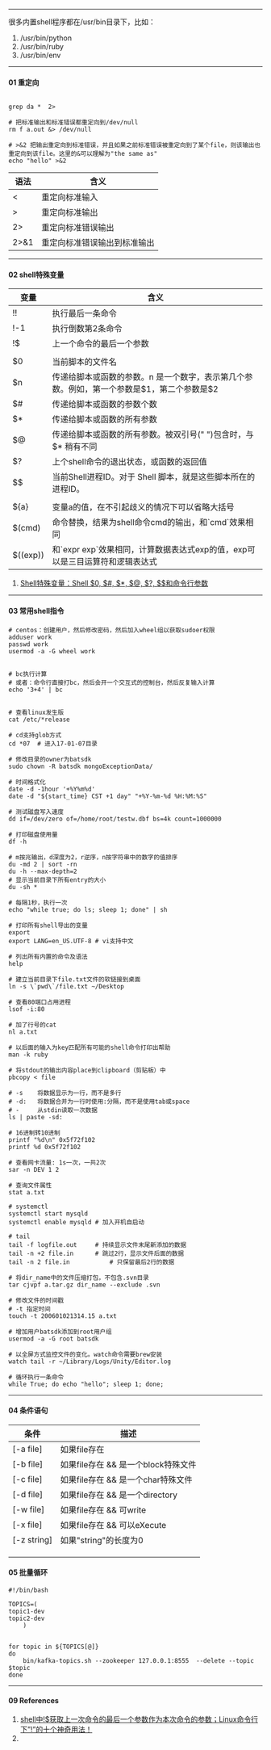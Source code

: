 

-----
很多内置shell程序都在/usr/bin目录下，比如：
1. /usr/bin/python
2. /usr/bin/ruby
3. /usr/bin/env

-----
#### 01 重定向

```shell

grep da *  2>

# 把标准输出和标准错误都重定向到/dev/null
rm f a.out &> /dev/null

# >&2 把输出重定向到标准错误，并且如果之前标准错误被重定向到了某个file，则该输出也重定向到该file。这里的&可以理解为"the same as"
echo "hello" >&2
```



语法    | 含义
---     |---
<       | 重定向标准输入
>       | 重定向标准输出
2>      | 重定向标准错误输出
2>&1 | 重定向标准错误输出到标准输出 

----
#### 02 shell特殊变量



| 变量     | 含义                                                         |
| -------- | ------------------------------------------------------------ |
| !!       | 执行最后一条命令                                             |
| !-1      | 执行倒数第2条命令                                            |
| !$       | 上一个命令的最后一个参数                                     |
|          |                                                              |
| $0       | 当前脚本的文件名                                             |
| $n       | 传递给脚本或函数的参数。n 是一个数字，表示第几个参数。例如，第一个参数是\$1，第二个参数是$2 |
| $#       | 传递给脚本或函数的参数个数                                   |
| $*       | 传递给脚本或函数的所有参数                                   |
| $@       | 传递给脚本或函数的所有参数。被双引号(" ")包含时，与 $* 稍有不同 |
| $?       | 上个shell命令的退出状态，或函数的返回值                      |
| $$       | 当前Shell进程ID。对于 Shell 脚本，就是这些脚本所在的进程ID。 |
|          |                                                              |
| ${a}     | 变量a的值，在不引起歧义的情况下可以省略大括号                |
| $(cmd)   | 命令替换，结果为shell命令cmd的输出，和\`cmd\`效果相同        |
| $((exp)) | 和\`expr exp\`效果相同，计算数据表达式exp的值，exp可以是三目运算符和逻辑表达式 |



1. [Shell特殊变量：Shell $0, $#, $*, $@, $?, $$和命令行参数](http://c.biancheng.net/cpp/view/2739.html)

---
#### 03 常用shell指令

```shell
# centos：创建用户，然后修改密码，然后加入wheel组以获取sudoer权限
adduser work
passwd work
usermod -a -G wheel work


# bc执行计算
# 或者：命令行直接打bc，然后会开一个交互式的控制台，然后反复输入计算
echo '3+4' | bc


# 查看linux发生版
cat /etc/*release

# cd支持glob方式
cd *07  # 进入17-01-07目录

# 修改目录的owner为batsdk
sudo chown -R batsdk mongoExceptionData/

# 时间格式化
date -d -1hour '+%Y%m%d'
date -d "${start_time} CST +1 day" "+%Y-%m-%d %H:%M:%S"

# 测试磁盘写入速度
dd if=/dev/zero of=/home/root/testw.dbf bs=4k count=1000000

# 打印磁盘使用量
df -h

# m按兆输出，d深度为2，r逆序，n按字符串中的数字的值排序
du -md 2 | sort -rn
du -h --max-depth=2
# 显示当前目录下所有entry的大小
du -sh *

# 每隔1秒，执行一次
echo "while true; do ls; sleep 1; done" | sh

# 打印所有shell导出的变量
export
export LANG=en_US.UTF-8	# vi支持中文

# 列出所有内置的命令及语法
help

# 建立当前目录下file.txt文件的软链接到桌面
ln -s \`pwd\`/file.txt ~/Desktop

# 查看80端口占用进程
lsof -i:80

# 加了行号的cat
nl a.txt

# 以后面的输入为key匹配所有可能的shell命令打印出帮助
man -k ruby

# 将stdout的输出内容place到clipboard（剪贴板）中
pbcopy < file

# -s	将数据显示为一行，而不是多行
# -d:	将数据合并为一行时使用:分隔，而不是使用tab或space
# -		从stdin读取一次数据
ls | paste -sd:

# 16进制转10进制
printf "%d\n" 0x5f72f102
printf %d 0x5f72f102

# 查看网卡流量: 1s一次，一共2次
sar -n DEV 1 2

# 查询文件属性
stat a.txt

# systemctl
systemctl start mysqld
systemctl enable mysqld	# 加入开机自启动

# tail
tail -f logfile.out		# 持续显示文件末尾新添加的数据
tail -n +2 file.in		# 跳过2行，显示文件后面的数据
tail -n 2 file.in			# 只保留最后2行的数据

# 将dir_name中的文件压缩打包，不包含.svn目录
tar cjvpf a.tar.gz dir_name --exclude .svn

# 修改文件的时间戳
# -t 指定时间
touch -t 200601021314.15 a.txt 

# 增加用户batsdk添加到root用户组
usermod -a -G root batsdk

# 以全屏方式监控文件的变化。watch命令需要brew安装
watch tail -r ~/Library/Logs/Unity/Editor.log

# 循环执行一条命令
while True; do echo "hello"; sleep 1; done;
```



----

#### 04 条件语句



| 条件        | 描述                                |
| ----------- | ----------------------------------- |
| [-a file]   | 如果file存在                        |
| [-b file]   | 如果file存在 && 是一个block特殊文件 |
| [-c file]   | 如果file存在 && 是一个char特殊文件  |
| [-d file]   | 如果file存在 && 是一个directory     |
| [-w file]   | 如果file存在 && 可write             |
| [-x file]   | 如果file存在 && 可以eXecute         |
| [-z string] | 如果"string"的长度为0               |
|             |                                     |
|             |                                     |
|             |                                     |



#### 05 批量循环

```shell
#!/bin/bash

TOPICS=(
topic1-dev
topic2-dev
    )


for topic in ${TOPICS[@]}
do
    bin/kafka-topics.sh --zookeeper 127.0.0.1:8555  --delete --topic $topic
done

```






-----

#### 09 References

1. [shell中!$获取上一次命令的最后一个参数作为本次命令的参数；Linux命令行下”!”的十个神奇用法！](http://chuancn.cn/post/limux2)
2. 